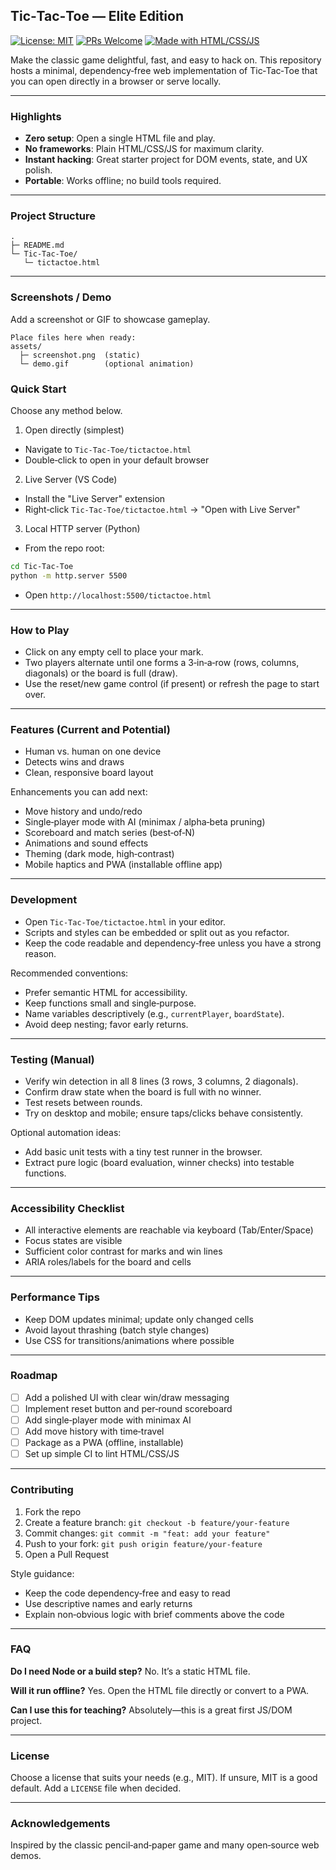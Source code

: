 ## Tic‑Tac‑Toe — Elite Edition

[![License: MIT](https://img.shields.io/badge/License-MIT-green.svg)](LICENSE)
[![PRs Welcome](https://img.shields.io/badge/PRs-welcome-brightgreen.svg)](#contributing)
[![Made with HTML/CSS/JS](https://img.shields.io/badge/made%20with-HTML%2FCSS%2FJS-orange.svg)](#project-structure)

Make the classic game delightful, fast, and easy to hack on. This repository hosts a minimal, dependency‑free web implementation of Tic‑Tac‑Toe that you can open directly in a browser or serve locally.

---

### Highlights
- **Zero setup**: Open a single HTML file and play.
- **No frameworks**: Plain HTML/CSS/JS for maximum clarity.
- **Instant hacking**: Great starter project for DOM events, state, and UX polish.
- **Portable**: Works offline; no build tools required.

---

### Project Structure
```text
.
├─ README.md
└─ Tic-Tac-Toe/
   └─ tictactoe.html
```

---

### Screenshots / Demo

Add a screenshot or GIF to showcase gameplay.

```text
Place files here when ready:
assets/
  ├─ screenshot.png  (static)
  └─ demo.gif        (optional animation)
```




### Quick Start
Choose any method below.

1) Open directly (simplest)
- Navigate to `Tic-Tac-Toe/tictactoe.html`
- Double‑click to open in your default browser

2) Live Server (VS Code)
- Install the "Live Server" extension
- Right‑click `Tic-Tac-Toe/tictactoe.html` → "Open with Live Server"

3) Local HTTP server (Python)
- From the repo root:
```bash
cd Tic-Tac-Toe
python -m http.server 5500
```
- Open `http://localhost:5500/tictactoe.html`

---

### How to Play
- Click on any empty cell to place your mark.
- Two players alternate until one forms a 3‑in‑a‑row (rows, columns, diagonals) or the board is full (draw).
- Use the reset/new game control (if present) or refresh the page to start over.

---

### Features (Current and Potential)
- Human vs. human on one device
- Detects wins and draws
- Clean, responsive board layout

Enhancements you can add next:
- Move history and undo/redo
- Single‑player mode with AI (minimax / alpha‑beta pruning)
- Scoreboard and match series (best‑of‑N)
- Animations and sound effects
- Theming (dark mode, high‑contrast)
- Mobile haptics and PWA (installable offline app)

---

### Development
- Open `Tic-Tac-Toe/tictactoe.html` in your editor.
- Scripts and styles can be embedded or split out as you refactor.
- Keep the code readable and dependency‑free unless you have a strong reason.

Recommended conventions:
- Prefer semantic HTML for accessibility.
- Keep functions small and single‑purpose.
- Name variables descriptively (e.g., `currentPlayer`, `boardState`).
- Avoid deep nesting; favor early returns.

---

### Testing (Manual)
- Verify win detection in all 8 lines (3 rows, 3 columns, 2 diagonals).
- Confirm draw state when the board is full with no winner.
- Test resets between rounds.
- Try on desktop and mobile; ensure taps/clicks behave consistently.

Optional automation ideas:
- Add basic unit tests with a tiny test runner in the browser.
- Extract pure logic (board evaluation, winner checks) into testable functions.

---

### Accessibility Checklist
- All interactive elements are reachable via keyboard (Tab/Enter/Space)
- Focus states are visible
- Sufficient color contrast for marks and win lines
- ARIA roles/labels for the board and cells

---

### Performance Tips
- Keep DOM updates minimal; update only changed cells
- Avoid layout thrashing (batch style changes)
- Use CSS for transitions/animations where possible

---

### Roadmap
- [ ] Add a polished UI with clear win/draw messaging
- [ ] Implement reset button and per‑round scoreboard
- [ ] Add single‑player mode with minimax AI
- [ ] Add move history with time‑travel
- [ ] Package as a PWA (offline, installable)
- [ ] Set up simple CI to lint HTML/CSS/JS

---

### Contributing
1. Fork the repo
2. Create a feature branch: `git checkout -b feature/your‑feature`
3. Commit changes: `git commit -m "feat: add your feature"`
4. Push to your fork: `git push origin feature/your‑feature`
5. Open a Pull Request

Style guidance:
- Keep the code dependency‑free and easy to read
- Use descriptive names and early returns
- Explain non‑obvious logic with brief comments above the code

---

### FAQ
**Do I need Node or a build step?** No. It’s a static HTML file.

**Will it run offline?** Yes. Open the HTML file directly or convert to a PWA.

**Can I use this for teaching?** Absolutely—this is a great first JS/DOM project.

---

### License
Choose a license that suits your needs (e.g., MIT). If unsure, MIT is a good default. Add a `LICENSE` file when decided.

---

### Acknowledgements
Inspired by the classic pencil‑and‑paper game and many open‑source web demos.


